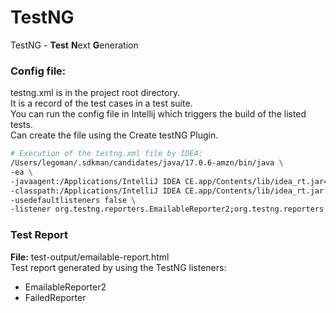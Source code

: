 # TestNG 

TestNG - **Test** **N**ext **G**eneration  

### Config file:  
testng.xml is in the project root directory.  
It is a record of the test cases in a test suite.  
You can run the config file in Intellij which triggers the build of the listed tests.  
Can create the file using the Create testNG Plugin.  
```bash
# Execution of the testng.xml file by IDEA:
/Users/legoman/.sdkman/candidates/java/17.0.6-amzn/bin/java \
-ea \
-javaagent:/Applications/IntelliJ IDEA CE.app/Contents/lib/idea_rt.jar=52881:/Applications/IntelliJ IDEA CE.app/Contents/bin \ 
-classpath:/Applications/IntelliJ IDEA CE.app/Contents/lib/idea_rt.jar:/Applications/IntelliJ IDEA CE.app/Contents/plugins/testng/lib/testng-rt.jar:/Users/legoman/code/TestNgProject/target/test-classes:/Users/legoman/code/TestNgProject/target/classes:/Users/legoman/.m2/repository/org/testng/testng/7.10.2/testng-7.10.2.jar:/Users/legoman/.m2/repository/org/slf4j/slf4j-api/1.7.36/slf4j-api-1.7.36.jar:/Users/legoman/.m2/repository/com/beust/jcommander/1.82/jcommander-1.82.jar:/Users/legoman/.m2/repository/org/webjars/jquery/3.7.1/jquery-3.7.1.jar com.intellij.rt.testng.RemoteTestNGStarter \ 
-usedefaultlisteners false \
-listener org.testng.reporters.EmailableReporter2;org.testng.reporters.FailedReporter   
```

### Test Report

**File:** test-output/emailable-report.html  
Test report generated by using the TestNG listeners:
- EmailableReporter2
- FailedReporter


